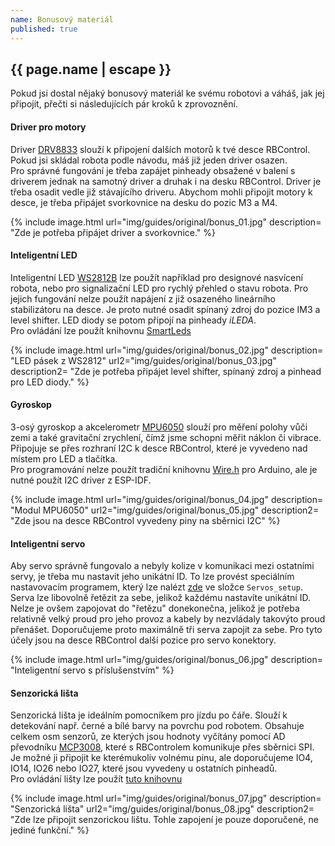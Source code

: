 ```yaml
---
name: Bonusový materiál
published: true
---
```

## {{ page.name | escape }}

Pokud jsi dostal nějaký bonusový materiál ke svému robotovi a váháš, jak jej připojit, přečti si následujících pár kroků k zprovoznění.

#### Driver pro motory

Driver [DRV8833](http://www.ti.com/lit/ds/symlink/drv8833.pdf) slouží k připojení dalších motorů k tvé desce RBControl. Pokud jsi skládal robota podle návodu, máš již jeden driver osazen.  
Pro správné fungování je třeba zapájet pinheady obsažené v balení s driverem jednak na samotný driver a druhak i na desku RBControl. Driver je třeba osadit vedle již stávajícího driveru.
Abychom mohli připojit motory k desce, je třeba připájet svorkovnice na desku do pozic M3 a M4.

{% include image.html
    url="img/guides/original/bonus_01.jpg"
    description=
        "Zde je potřeba připájet driver a svorkovnice."
%}

#### Inteligentní LED

Inteligentní LED [WS2812B](https://www.seeedstudio.com/document/pdf/WS2812B%20Datasheet.pdf) lze použít například pro designové nasvícení robota, nebo pro signalizační LED pro rychlý přehled o stavu robota.
Pro jejich fungování nelze použít napájení z již osazeného lineárního stabilizátoru na desce. Je proto nutné osadit spínaný zdroj do pozice IM3 a level shifter. LED diody se potom připojí na pinheady _iLEDA_.  
Pro ovládání lze použít knihovnu [SmartLeds](https://github.com/RoboticsBrno/SmartLeds)

{% include image.html
    url="img/guides/original/bonus_02.jpg"
    description=
        "LED pásek z WS2812"
    url2="img/guides/original/bonus_03.jpg"
    description2=
        "Zde je potřeba připájet level shifter, spínaný zdroj a pinhead pro LED diody."
%}

#### Gyroskop

3-osý gyroskop a akcelerometr [MPU6050](https://www.hwkitchen.cz/user/related_files/3osy-akcelerometr-a-gyroskop-mpu-6050-datasheet.pdf) slouží pro měření polohy vůči zemi a také gravitační zrychlení, čímž jsme schopni měřit náklon či vibrace.
Připojuje se přes rozhraní I2C k desce RBControl, které je vyvedeno nad místem pro LED a tlačítka.  
Pro programování nelze použít tradiční knihovnu [Wire.h](https://www.arduino.cc/en/reference/wire) pro Arduino, ale je nutné použít I2C driver z ESP-IDF.

{% include image.html
    url="img/guides/original/bonus_04.jpg"
    description=
        "Modul MPU6050"
    url2="img/guides/original/bonus_05.jpg"
    description2=
        "Zde jsou na desce RBControl vyvedeny piny na sběrnici I2C"
%}

#### Inteligentní servo

Aby servo správně fungovalo a nebyly kolize v komunikaci mezi ostatními servy, je třeba mu nastavit jeho unikátní ID. To lze provést speciálním nastavovacím programem, který lze nalézt [zde](https://github.com/RoboticsBrno/RB3201-RBControl-testing-software) ve složce `Servos_setup`. Serva lze libovolně řetězit za sebe, jelikož každému nastavíte unikátní ID. Nelze je ovšem zapojovat do "řetězu" donekonečna, jelikož je potřeba relativně velký proud pro jeho provoz a kabely by nezvládaly takovýto proud přenášet. Doporučujeme proto maximálně tři serva zapojit za sebe. Pro tyto účely jsou na desce RBControl další pozice pro servo konektory.

{% include image.html
    url="img/guides/original/bonus_06.jpg"
    description=
        "Inteligentní servo s příslušenstvím"
%}

#### Senzorická lišta

Senzorická lišta je ideálním pomocníkem pro jízdu po čáře. Slouží k detekování např. černé a bílé barvy na povrchu pod robotem. Obsahuje celkem osm senzorů, ze kterých jsou hodnoty vyčítány pomocí AD převodníku [MCP3008](https://cdn-shop.adafruit.com/datasheets/MCP3008.pdf), které s RBControlem komunikuje přes sběrnici SPI. Je možné ji připojit ke kterémukoliv volnému pinu, ale doporučujeme IO4, IO14, IO26 nebo IO27, které jsou vyvedeny u ostatních pinheadů.  
Pro ovládání lišty lze použít [tuto knihovnu](https://github.com/RoboticsBrno/Esp32-Mcp3008-LineSensor)

{% include image.html
    url="img/guides/original/bonus_07.jpg"
    description=
        "Senzorická lišta"
    url2="img/guides/original/bonus_08.jpg"
    description2=
        "Zde lze připojit senzorickou lištu. Tohle zapojení je pouze doporučené, ne jediné funkční."
%}
